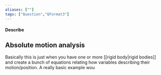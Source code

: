 ```yaml
---
aliases: [""]
tags: ["Question","QFormat3"]
---
```


#### Describe
## Absolute motion analysis
Basically this is just when you have one or more [[rigid body|rigid bodies]] and create a bunch of equations relating how variables describing their motion/position. A really basic example wou